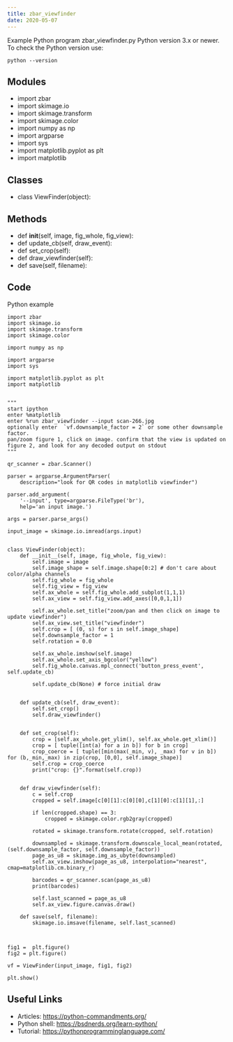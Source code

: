 ```yaml
---
title: zbar_viewfinder
date: 2020-05-07
---
```

Example Python program zbar_viewfinder.py
Python version 3.x or newer.
To check the Python version use:

    python --version

## Modules

* import zbar
* import skimage.io
* import skimage.transform
* import skimage.color
* import numpy as np
* import argparse
* import sys
* import matplotlib.pyplot as plt
* import matplotlib

## Classes

* class ViewFinder(object):

## Methods

* 	def __init__(self, image, fig_whole, fig_view):
* 	def update_cb(self, draw_event):
* 	def set_crop(self):
* 	def draw_viewfinder(self):
* 	def save(self, filename):

## Code

Python example

    import zbar
    import skimage.io
    import skimage.transform
    import skimage.color
    
    import numpy as np
    
    import argparse
    import sys
    
    import matplotlib.pyplot as plt
    import matplotlib
    
    
    """
    start ipython
    enter %matplotlib
    enter %run zbar_viewfinder --input scan-266.jpg
    optionally enter  `vf.downsample_factor = 2` or some other downsample factor.
    pan/zoom figure 1, click on image. confirm that the view is updated on figure 2, and look for any decoded output on stdout
    """
    
    qr_scanner = zbar.Scanner()
    
    parser = argparse.ArgumentParser(
    	description="look for QR codes in matplotlib viewfinder")
    
    parser.add_argument(
    	'--input', type=argparse.FileType('br'),
    	help='an input image.')
    
    args = parser.parse_args()
    
    input_image = skimage.io.imread(args.input)
    
    
    class ViewFinder(object):
    	def __init__(self, image, fig_whole, fig_view):
    		self.image = image
    		self.image_shape = self.image.shape[0:2] # don't care about color/alpha channels
    		self.fig_whole = fig_whole
    		self.fig_view = fig_view
    		self.ax_whole = self.fig_whole.add_subplot(1,1,1)
    		self.ax_view = self.fig_view.add_axes([0,0,1,1])
    
    		self.ax_whole.set_title("zoom/pan and then click on image to update viewfinder")
    		self.ax_view.set_title("viewfinder")
    		self.crop = [ (0, s) for s in self.image_shape]
    		self.downsample_factor = 1
    		self.rotation = 0.0
    
    		self.ax_whole.imshow(self.image)
    		self.ax_whole.set_axis_bgcolor("yellow")
    		self.fig_whole.canvas.mpl_connect('button_press_event', self.update_cb)
    
    		self.update_cb(None) # force initial draw
    
    
    	def update_cb(self, draw_event):
    		self.set_crop()
    		self.draw_viewfinder()
    
    
    	def set_crop(self):
    		crop = [self.ax_whole.get_ylim(), self.ax_whole.get_xlim()]
    		crop = [ tuple([int(a) for a in b]) for b in crop]
    		crop_coerce = [ tuple([min(max(_min, v), _max) for v in b]) for (b,_min,_max) in zip(crop, [0,0], self.image_shape)]
    		self.crop = crop_coerce
    		print("crop: {}".format(self.crop))
    
    
    	def draw_viewfinder(self):
    		c = self.crop
    		cropped = self.image[c[0][1]:c[0][0],c[1][0]:c[1][1],:]
    
    		if len(cropped.shape) == 3:
    			cropped = skimage.color.rgb2gray(cropped)
    
    		rotated = skimage.transform.rotate(cropped, self.rotation)
    
    		downsampled = skimage.transform.downscale_local_mean(rotated, (self.downsample_factor, self.downsample_factor))
    		page_as_u8 = skimage.img_as_ubyte(downsampled)
    		self.ax_view.imshow(page_as_u8, interpolation="nearest", cmap=matplotlib.cm.binary_r)
    
    		barcodes = qr_scanner.scan(page_as_u8)
    		print(barcodes)
    
    		self.last_scanned = page_as_u8
    		self.ax_view.figure.canvas.draw()
    
    	def save(self, filename):
    		skimage.io.imsave(filename, self.last_scanned)
    
    
    
    fig1 =  plt.figure()
    fig2 = plt.figure()
    
    vf = ViewFinder(input_image, fig1, fig2)
    
    plt.show()
    

## Useful Links

- Articles: https://python-commandments.org/
- Python shell: https://bsdnerds.org/learn-python/
- Tutorial: https://pythonprogramminglanguage.com/
